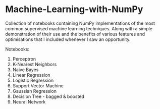 # Machine-Learning-with-NumPy
Collection of notebooks containing NumPy implementations of the most common supervised machine learning techniques. Along with a simple demonstration of their use and the benefits of various features and optimisations that I included whenever I saw an opportunity. 

Notebooks:
1. Perceptron
2. K-Nearest Neighbors
3. Naive Bayes
4. Linear Regression
5. Logistic Regression
6. Support Vector Machine
7. Gaussian Regression
8. Decision Tree - bagged & boosted
9. Neural Network

